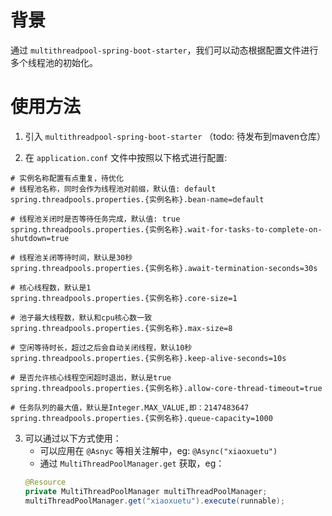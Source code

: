 # 背景
通过 `multithreadpool-spring-boot-starter`，我们可以动态根据配置文件进行多个线程池的初始化。

# 使用方法
1. 引入 `multithreadpool-spring-boot-starter` （todo: 待发布到maven仓库）

2. 在 `application.conf` 文件中按照以下格式进行配置:
```
# 实例名称配置有点重复，待优化
# 线程池名称，同时会作为线程池对前缀，默认值: default
spring.threadpools.properties.{实例名称}.bean-name=default

# 线程池关闭时是否等待任务完成，默认值: true
spring.threadpools.properties.{实例名称}.wait-for-tasks-to-complete-on-shutdown=true

# 线程池关闭等待时间，默认是30秒
spring.threadpools.properties.{实例名称}.await-termination-seconds=30s

# 核心线程数，默认是1
spring.threadpools.properties.{实例名称}.core-size=1

# 池子最大线程数，默认和cpu核心数一致
spring.threadpools.properties.{实例名称}.max-size=8

# 空闲等待时长，超过之后会自动关闭线程，默认10秒
spring.threadpools.properties.{实例名称}.keep-alive-seconds=10s 

# 是否允许核心线程空闲超时退出，默认是true
spring.threadpools.properties.{实例名称}.allow-core-thread-timeout=true

# 任务队列的最大值，默认是Integer.MAX_VALUE,即：2147483647
spring.threadpools.properties.{实例名称}.queue-capacity=1000
```
3. 可以通过以下方式使用：
    - 可以应用在 `@Asnyc` 等相关注解中，eg: `@Async("xiaoxuetu")`
    - 通过 `MultiThreadPoolManager.get` 获取，eg：
    ```java
    @Resource
    private MultiThreadPoolManager multiThreadPoolManager;
    multiThreadPoolManager.get("xiaoxuetu").execute(runnable);
   ```


